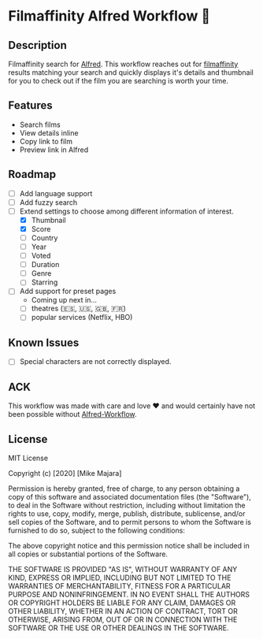 # Filmaffinity Alfred Workflow 🔎

## Description

Filmaffinity search for [Alfred](https://www.alfredapp.com/). This workflow reaches out for [filmaffinity](https://www.filmaffinity.com/en/main.html) results matching your search and quickly displays it's details and thumbnail for you to check out if the film you are searching is worth your time.

## Features

- Search films
- View details inline
- Copy link to film
- Preview link in Alfred

## Roadmap

- [ ] Add language support
- [ ] Add fuzzy search
- [ ] Extend settings to choose among different information of interest.
    - [x] Thumbnail
    - [x] Score
    - [ ] Country
    - [ ] Year
    - [ ] Voted
    - [ ] Duration
    - [ ] Genre
    - [ ] Starring
- [ ] Add support for preset pages
    - Coming up next in...
    - [ ] theatres (🇪🇸, 🇺🇸, 🇬🇧, 🇫🇷)
    - [ ] popular services (Netflix, HBO)

## Known Issues

- [ ] Special characters are not correctly displayed.

## ACK

This workflow was made with care and love ❤ and would certainly have not been possible without [Alfred-Workflow](https://github.com/deanishe/alfred-workflow).

## License

MIT License

Copyright (c) [2020] [Mike Majara]

Permission is hereby granted, free of charge, to any person obtaining a copy
of this software and associated documentation files (the "Software"), to deal
in the Software without restriction, including without limitation the rights
to use, copy, modify, merge, publish, distribute, sublicense, and/or sell
copies of the Software, and to permit persons to whom the Software is
furnished to do so, subject to the following conditions:

The above copyright notice and this permission notice shall be included in all
copies or substantial portions of the Software.

THE SOFTWARE IS PROVIDED "AS IS", WITHOUT WARRANTY OF ANY KIND, EXPRESS OR
IMPLIED, INCLUDING BUT NOT LIMITED TO THE WARRANTIES OF MERCHANTABILITY,
FITNESS FOR A PARTICULAR PURPOSE AND NONINFRINGEMENT. IN NO EVENT SHALL THE
AUTHORS OR COPYRIGHT HOLDERS BE LIABLE FOR ANY CLAIM, DAMAGES OR OTHER
LIABILITY, WHETHER IN AN ACTION OF CONTRACT, TORT OR OTHERWISE, ARISING FROM,
OUT OF OR IN CONNECTION WITH THE SOFTWARE OR THE USE OR OTHER DEALINGS IN THE
SOFTWARE.